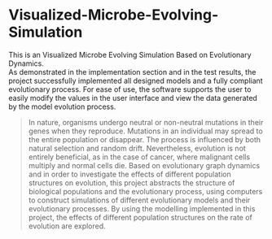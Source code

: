 # Visualized-Microbe-Evolving-Simulation
This is an Visualized Microbe Evolving Simulation  Based on Evolutionary Dynamics.    
As demonstrated in the implementation section and in the test results, the project successfully 
implemented all designed models and a fully compliant evolutionary process.
For ease of use, the software supports the user to easily modify the values in the user 
interface and view the data generated by the model evolution process.

>In nature, organisms undergo neutral or non-neutral mutations in their genes when they 
reproduce. Mutations in an individual may spread to the entire population or disappear. The 
process is influenced by both natural selection and random drift. Nevertheless, evolution is 
not entirely beneficial, as in the case of cancer, where malignant cells multiply and normal 
cells die.
Based on evolutionary graph dynamics and in order to investigate the effects of different 
population structures on evolution, this project abstracts the structure of biological 
populations and the evolutionary process, using computers to construct simulations of 
different evolutionary models and their evolutionary processes.
By using the modelling implemented in this project, the effects of different population 
structures on the rate of evolution are explored.
